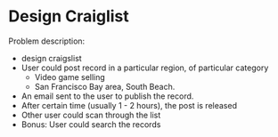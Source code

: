 # Design Craiglist

 Problem description: 

*   design craigslist
*   User could post record in a particular region, of particular category
    *   Video game selling
    *   San Francisco Bay area, South Beach.
*   An email sent to the user to publish the record.
*   After certain time (usually 1 - 2 hours), the post is released
*   Other user could scan through the list
*   Bonus: User could search the records 